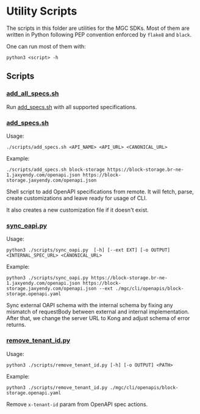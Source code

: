 # Utility Scripts

The scripts in this folder are utilities for the MGC SDKs. Most of them are written in
Python following PEP convention enforced by `flake8` and `black`.

One can run most of them with:

```shell
python3 <script> -h
```

## Scripts

### [add_all_specs.sh](./add_all_specs.sh)

Run [add_specs.sh](./add_specs.sh) with all supported specifications.

### [add_specs.sh](./add_specs.sh)

Usage:

```shell
./scripts/add_specs.sh <API_NAME> <API_URL> <CANONICAL_URL>
```

Example:

```shell
./scripts/add_specs.sh block-storage https://block-storage.br-ne-1.jaxyendy.com/openapi.json https://block-storage.jaxyendy.com/openapi.json
```

Shell script to add OpenAPI specifications from remote. It will fetch, parse, create
customizations and leave ready for usage of CLI.

It also creates a new customization file if it doesn't exist.


### [sync_oapi.py](./sync_oapi.py)

Usage:

```shell
python3 ./scripts/sync_oapi.py  [-h] [--ext EXT] [-o OUTPUT] <INTERNAL_SPEC_URL> <CANONICAL_URL>
```
Example:

```shell
python3 ./scripts/sync_oapi.py https://block-storage.br-ne-1.jaxyendy.com/openapi.json https://block-storage.jaxyendy.com/openapi.json --ext ./mgc/cli/openapis/block-storage.openapi.yaml
```

Sync external OAPI schema with the internal schema by fixing any mismatch of requestBody between external and internal implementation. After that, we change the server URL to Kong and adjust schema of error returns.

### [remove_tenant_id.py](./remove_tenant_id.py)

Usage:

```shell
python3 ./scripts/remove_tenant_id.py [-h] [-o OUTPUT] <PATH>
```

Example:

```shell
python3 ./scripts/remove_tenant_id.py ./mgc/cli/openapis/block-storage.openapi.yaml
```

Remove `x-tenant-id` param from OpenAPI spec actions.

